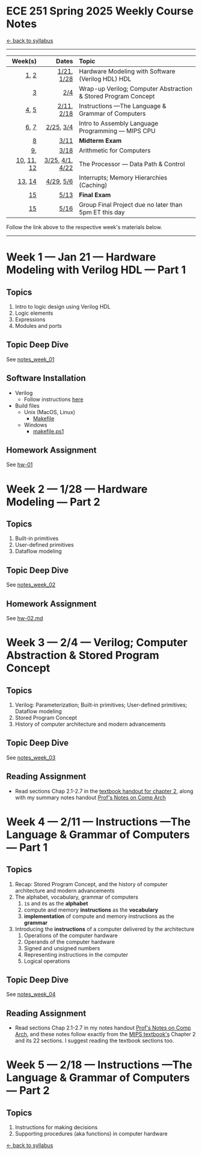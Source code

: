 # ECE 251 Spring 2025 Weekly Course Notes

[<- back to syllabus](/courses/ece251/2025/ece251-syllabus-spring-2025.md)

---

|                                     Week(s) |                                            Dates | Topic                                                   |
| ------------------------------------------: | -----------------------------------------------: | :------------------------------------------------------ |
|                    [1](#week1), [2](#week2) |                   [1/21](#week1), [1/28](#week2) | Hardware Modeling with Software (Verilog HDL) HDL       |
|                                 [3](#week3) |                                    [2/4](#week3) | Wrap-up Verilog; Computer Abstraction & Stored Program Concept           |
|                    [4](#week4), [5](#week5) |                   [2/11](#week4), [2/18](#week5) | Instructions &mdash;The Language & Grammar of Computers |
|                    [6](#week6), [7](#week7) |                    [2/25](#week6), [3/4](#week7) | Intro to Assembly Language Programming &mdash; MIPS CPU |
|                                 [8](#week8) |                                   [3/11](#week8) | **Midterm Exam**                                        |
|                                [9](#week9), |                                   [3/18](#week9) | Arithmetic for Computers                                |
| [10](#week10), [11](#week11), [12](#week12) | [3/25](#week10), [4/1](#week11), [4/22](#week12) | The Processor &mdash; Data Path & Control               |
|                [13](#week13), [14](#week14) |                  [4/29](#week13), [5/6](#week14) | Interrupts; Memory Hierarchies (Caching)                |
|                               [15](#week15) |                                  [5/13](#week15) | **Final Exam**                                          |
|                               [15](#week15) |                                  [5/16](#week15) | Group Final Project due no later than 5pm ET this day   |

Follow the link above to the respective week's materials below.
<br>

---

# <a id="week1">Week 1</a> &mdash; Jan 21 &mdash; Hardware Modeling with Verilog HDL &mdash; Part 1

## Topics

1. Intro to logic design using Verilog HDL
1. Logic elements
1. Expressions
1. Modules and ports

## Topic Deep Dive
See [notes_week_01](/courses/ece251/2025/weeks/week_01/notes_week_01.html)

## Software Installation

- Verilog
  - Follow instructions [here](/courses/ece251/2025/installing_verilog_locally.html)
- Build files <br>
  - Unix (MacOS, Linux)
    - [Makefile](/courses/ece251/2025/catalog/templates/Makefile)
  - Windows
    - [makefile.ps1](/courses/ece251/2025/catalog/templates/makefile.ps1)

## Homework Assignment

See [hw-01](/courses/ece251/2025/assignments/hw-01.html)

# <a id="week2">Week 2 &mdash; 1/28 &mdash; Hardware Modeling &mdash; Part 2</a>

## Topics

1. Built-in primitives
1. User-defined primitives
1. Dataflow modeling

## Topic Deep Dive
See [notes_week_02](/courses/ece251/2025/weeks/week_02/notes_week_02.html)

## Homework Assignment

See [hw-02.md](/courses/ece251/2025/assignments/hw-02.html)

# <a id="week3">Week 3 &mdash; 2/4 &mdash; Verilog; Computer Abstraction & Stored Program Concept</a>

## Topics

1. Verilog: Parameterization; Built-in primitives; User-defined primitives; Dataflow modeling
2. Stored Program Concept
3. History of computer architecture and modern advancements

## Topic Deep Dive
See [notes_week_03](/courses/ece251/2025/weeks/week_03/notes_week_03.html)

## Reading Assignment
* Read sections Chap 2.1-2.7 in the [textbook handout for chapter 2](https://cooperunion.sharepoint.com/:b:/s/Section_ECE-251-A-2025SP/Ed8wNobvQCVPozj701I4bOABAZtXH7rlL6rjFgUkqp_0Vg?e=BPbInD), along with my summary notes handout [Prof's Notes on Comp Arch](https://cooperunion.sharepoint.com/:b:/s/Section_ECE-251-A-2025SP/EaFcET5zxcBHsS529aI4YmEBnUJnbvjWv2R6XsQfFwzC5w?e=2BFfUf)

# <a id="week4">Week 4 &mdash; 2/11 &mdash; Instructions &mdash;The Language & Grammar of Computers &mdash; Part 1</a>

## Topics

1. Recap: Stored Program Concept, and the history of computer architecture and modern advancements
3. The alphabet, vocabulary, grammar of computers
   1. `1`s and `0`s as the **alphabet**
   2. compute and memory **instructions** as the **vocabulary**
   3. **implementation** of compute and memory instructions as the **grammar**
4. Introducing the **instructions** of a computer delivered by the architecture
   1. Operations of the computer hardware
   2. Operands of the computer hardware
   3. Signed and unsigned numbers
   4. Representing instructions in the computer
   5. Logical operations 

## Topic Deep Dive
See [notes_week_04](/courses/ece251/2025/weeks/week_04/notes_week_04.html)

## Reading Assignment
* Read sections Chap 2.1-2.7 in my notes handout [Prof's Notes on Comp Arch](https://cooperunion.sharepoint.com/:b:/s/Section_ECE-251-A-2025SP/EaFcET5zxcBHsS529aI4YmEBnUJnbvjWv2R6XsQfFwzC5w?e=2BFfUf), and these notes follow exactly from the [MIPS textbook's](https://cooperunion.sharepoint.com/:b:/s/Section_ECE-251-A-2025SP/EfW8ouRjnFNNn7E7K5rvkWoBPWU0tDLednaJ95eaJWXx8Q?e=Ar9Pmf) Chapter 2 and its 22 sections. I suggest reading the textbook sections too.

# <a id="week5">Week 5 &mdash; 2/18 &mdash; Instructions &mdash;The Language & Grammar of Computers &mdash; Part 2</a>

## Topics
1. Instructions for making decisions
2. Supporting procedures (aka functions) in computer hardware


[<- back to syllabus](/courses/ece251/2025/ece251-syllabus-spring-2025.md)